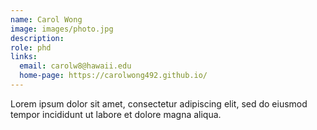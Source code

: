 ```yaml
---
name: Carol Wong
image: images/photo.jpg
description: 
role: phd
links:
  email: carolw8@hawaii.edu 
  home-page: https://carolwong492.github.io/ 
---
```


Lorem ipsum dolor sit amet, consectetur adipiscing elit, sed do eiusmod tempor incididunt ut labore et dolore magna aliqua.
